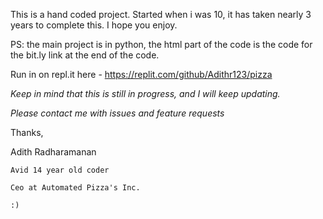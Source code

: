 
This is a hand coded project. Started when i was 10, it has taken nearly 3 years to complete this. I hope you enjoy.

PS: the main project is in python, the html part of the code is the code for the bit.ly link at the end of the code.

Run in on repl.it here - https://replit.com/github/Adithr123/pizza


*Keep in mind that this is still in progress, and I will keep updating.*

*Please contact me with issues and feature requests*

Thanks,

 Adith Radharamanan

    Avid 14 year old coder

    Ceo at Automated Pizza's Inc.
    
    :)